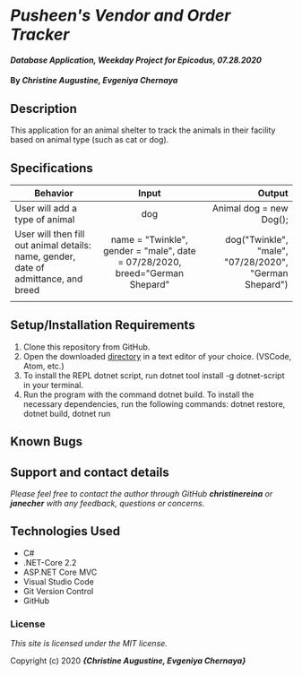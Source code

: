 # _Pusheen's Vendor and Order Tracker_

#### _Database Application, Weekday Project for Epicodus, 07.28.2020_

#### By _**Christine Augustine**, **Evgeniya Chernaya**_


## Description

This application for an animal shelter to track the animals in their facility based on animal type (such as cat or dog). 

## Specifications

| Behavior   |   Input   |  Output | 
|----------|:-------------:|------:|
| User will add a type of animal | dog | Animal dog = new Dog(); |
| User will then fill out animal details: name, gender, date of admittance, and breed  | name = "Twinkle", gender = "male", date = 07/28/2020, breed="German Shepard" | dog("Twinkle", "male", "07/28/2020", "German Shepard") |
| | | |

## Setup/Installation Requirements

1. Clone this repository from GitHub.
2. Open the downloaded [directory]() in a text editor of your choice. (VSCode, Atom, etc.)
3. To install the REPL dotnet script, run dotnet tool install -g dotnet-script in your terminal.
4. Run the program with the command dotnet build. To install the necessary dependencies, run the following commands: dotnet restore, dotnet build, dotnet run

## Known Bugs

## Support and contact details

_Please feel free to contact the author through GitHub **christinereina** or **janecher** with any feedback, questions or concerns._


## Technologies Used

* C# 
* .NET-Core 2.2
* ASP.NET Core MVC
* Visual Studio Code
* Git Version Control 
* GitHub


### License

*This site is licensed under the MIT license.*

Copyright (c) 2020 **_{Christine Augustine, Evgeniya Chernaya}_**
